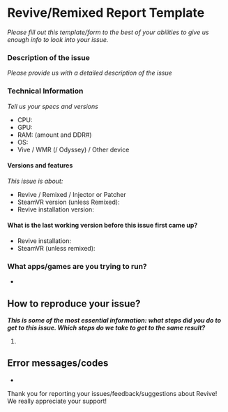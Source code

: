 # Revive/Remixed Report Template
*Please fill out this template/form to the best of your abilities to give us enough info to look into your issue.*
### Description of the issue
*Please provide us with a detailed description of the issue*

### Technical Information
*Tell us your specs and versions*
  - CPU:
  - GPU:
  - RAM: (amount and DDR#)
  - OS: 
  - Vive / WMR (/ Odyssey) / Other device

#### Versions and features
*This issue is about:*
  - Revive / Remixed / Injector or Patcher
  - SteamVR version (unless Remixed):
  - Revive installation version:

#### What is the last working version before this issue first came up?
  - Revive installation:
  - SteamVR (unless remixed):

### What apps/games are you trying to run?
  - 

## How to reproduce your issue?
_**This is some of the most essential information: what steps did you do to get to this issue. Which steps do we take to get to the same result?**_

  1. 

## Error messages/codes
  - 

Thank you for reporting your issues/feedback/suggestions about Revive! We really appreciate your support!
